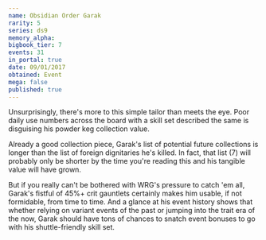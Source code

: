 ```yaml
---
name: Obsidian Order Garak
rarity: 5
series: ds9
memory_alpha:
bigbook_tier: 7
events: 31
in_portal: true
date: 09/01/2017
obtained: Event
mega: false
published: true
---
```


Unsurprisingly, there's more to this simple tailor than meets the eye. Poor daily use numbers across the board with a skill set described the same is disguising his powder keg collection value.

Already a good collection piece, Garak's list of potential future collections is longer than the list of foreign dignitaries he's killed. In fact, that list (7) will probably only be shorter by the time you're reading this and his tangible value will have grown.

But if you really can't be bothered with WRG's pressure to catch 'em all, Garak's fistful of 45%+ crit gauntlets certainly makes him usable, if not formidable, from time to time. And a glance at his event history shows that whether relying on variant events of the past or jumping into the trait era of the now, Garak should have tons of chances to snatch event bonuses to go with his shuttle-friendly skill set.

